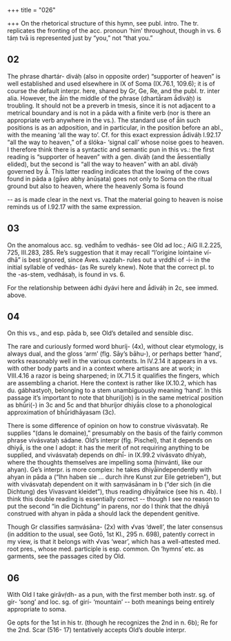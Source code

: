 +++
title = "026"

+++
On the rhetorical structure of this hymn, see publ. intro. The tr. replicates the fronting of the acc. pronoun ‘him’ throughout, though in vs. 6 táṃ tvā is represented just by “you,” not “that you.”


## 02
The phrase dhartár- diváḥ (also in opposite order) “supporter of heaven” is well established and used elsewhere in IX of Soma (IX.76.1, 109.6); it is of course the default interpr. here, shared by Gr, Ge, Re, and the publ. tr. inter alia. However, the ā́in the middle of the phrase (dhartā́ram ā́diváḥ) is troubling. It should not be a preverb in tmesis, since it is not adjacent to a metrical boundary and is not in a pāda with a finite verb (nor is there an appropriate verb anywhere in the vs.). The standard use of ā́in such positions is as an adposition, and in particular, in the position before an abl., with the meaning ‘all the way to’. Cf. for this exact expression ā́diváḥ I.92.17 “all the way to heaven,” of a ślóka- ‘signal call’ whose noise goes to heaven. I therefore think there is a syntactic and semantic pun in this vs.: the first reading is “supporter of heaven” with a gen. diváḥ (and the ā́essentially elided), but the second is “all the way to heaven” with an abl. diváḥ governed by ā́. This latter reading indicates that the lowing of the cows found in pāda a (gā́vo abhy ànūṣata) goes not only to Soma on the ritual ground but also to heaven, where the heavenly Soma is found

-- as is made clear in the next vs. That the material going to heaven is noise reminds us of
I.92.17 with the same expression.


## 03
On the anomalous acc. sg. vedhā́m to vedhás- see Old ad loc.; AiG II.2.225, 725, III.283, 285. Re’s suggestion that it may recall “l’origine lointaine ví-dhā” is best ignored, since Aves. vazdah- rules out a vṛddhi of -i- in the initial syllable of vedhás- (as Re surely knew). Note that the correct pl. to the -as-stem, vedhásaḥ, is found in vs. 6.

For the relationship between ádhi dyávi here and ā́diváḥ in 2c, see immed. above.


## 04
On this vs., and esp. pāda b, see Old’s detailed and sensible disc.

The rare and curiously formed word bhuríj- (4x), without clear etymology, is always dual, and the gloss ‘arm’ (flg. Sāy’s bāhu-), or perhaps better ‘hand’, works reasonably well in the various contexts. In IV.2.14 it appears in a vs. with other body parts and in a context where artisans are at work; in VIII.4.16 a razor is being sharpened; in IX.71.5 it qualifies the fingers, which are assembling a chariot. Here the context is rather like IX.10.2, which has du. gábhastyoḥ, belonging to a stem unambiguously meaning ‘hand’. In this passage it’s important to note that bhurí(joḥ) is in the same metrical position as bhū́ri(-) in 3c and 5c and that bhuríjor dhiyā́is close to a phonological approximation of bhū́ridhāyasam (3c).

There is some difference of opinion on how to construe vivásvataḥ. Re supplies “(dans le domaine),” presumably on the basis of the fairly common phrase vivásvataḥ sádane. Old’s interpr (flg. Pischel), that it depends on dhiyā́, is the one I adopt: it has the merit of not requiring anything to be supplied, and vivásvataḥ depends on dhī́- in IX.99.2 vivásvato dhíyaḥ, where the thoughts themselves are impelling soma (hinvánti, like our ahyan). Ge’s interpr. is more complex: he takes dhiyā́independently with ahyan in pāda a (“Ihn haben sie … durch ihre Kunst zur Eile getrieben”), but with vivásvataḥ dependent on it with saṃvásānam in b (“der sich (in die Dichtung) des Vivasvant kleidet”), thus reading dhiyā́twice (see his n. 4b). I think this double reading is essentially correct -- though I see no reason to put the second “in die Dichtung” in parens, nor do I think that the dhiyā́ construed with ahyan in pāda a should lack the dependent genitive.

Though Gr classifies saṃvásāna- (2x) with √vas ‘dwell’, the later consensus (in addition to the usual, see Gotō, 1st Kl., 295 n. 698), patently correct in my view, is that it belongs with √vas ‘wear’, which has a well-attested med. root pres., whose med. participle is esp. common. On ‘hymns’ etc. as garments, see the passages cited by Old.


## 06
With Old I take girāvṛ́dh- as a pun, with the first member both instr. sg. of gír- ‘song’ and loc. sg. of girí- ‘mountain’ -- both meanings being entirely appropriate to soma.

Ge opts for the 1st in his tr. (though he recognizes the 2nd in n. 6b); Re for the 2nd. Scar (516- 17) tentatively accepts Old’s double interpr.
